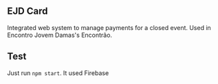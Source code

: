 ## EJD Card

Integrated web system to manage payments for a closed event. Used in Encontro Jovem Damas's Encontrão.

## Test

Just run `npm start`. It used Firebase
